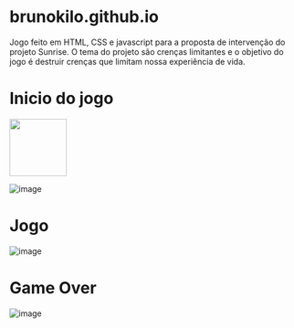 # brunokilo.github.io
Jogo feito em HTML, CSS e javascript para a proposta de intervenção do projeto Sunrise. O tema do projeto são crenças limitantes e o objetivo do jogo é destruir crenças que limitam nossa experiência de vida. 


# Inicio do jogo 

<img src="https://github.com/user-attachments/assets/478d1666-2792-4c63-9d03-27797173df37" width="100" />

![image](https://github.com/user-attachments/assets/478d1666-2792-4c63-9d03-27797173df37)

# Jogo 

![image](https://github.com/user-attachments/assets/51dafb3a-6553-4ebf-8fb7-60bebf465fbf)




# Game Over
![image](https://github.com/user-attachments/assets/e4865a19-2e9e-467d-9de3-96bf8b29ee6c)
